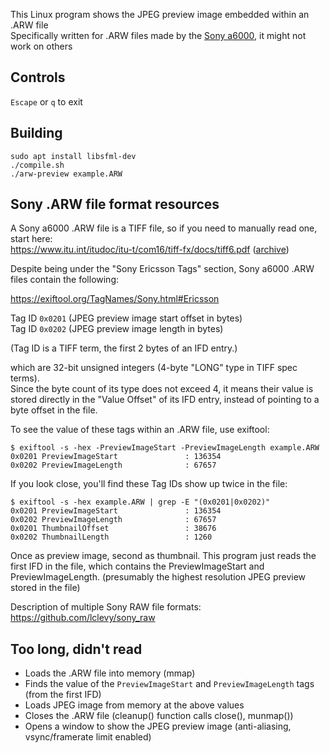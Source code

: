 This Linux program shows the JPEG preview image embedded within an .ARW file\
Specifically written for .ARW files made by the [Sony a6000](https://en.wikipedia.org/wiki/Sony_%CE%B16000), it might not work on others

## Controls
`Escape` or `q` to exit

## Building
```console
sudo apt install libsfml-dev
./compile.sh
./arw-preview example.ARW
```

## Sony .ARW file format resources
A Sony a6000 .ARW file is a TIFF file, so if you need to manually read one, start here:\
https://www.itu.int/itudoc/itu-t/com16/tiff-fx/docs/tiff6.pdf ([archive](https://web.archive.org/web/20240926225851/https://www.itu.int/itudoc/itu-t/com16/tiff-fx/docs/tiff6.pdf))

Despite being under the "Sony Ericsson Tags" section, Sony a6000 .ARW files contain the following:

https://exiftool.org/TagNames/Sony.html#Ericsson

Tag ID `0x0201` (JPEG preview image start offset in bytes)\
Tag ID `0x0202` (JPEG preview image length in bytes)

(Tag ID is a TIFF term, the first 2 bytes of an IFD entry.)

which are 32-bit unsigned integers (4-byte "LONG" type in TIFF spec terms).\
Since the byte count of its type does not exceed 4, it means their value is stored directly in the "Value Offset" of its IFD entry, instead of pointing to a byte offset in the file.

To see the value of these tags within an .ARW file, use exiftool:
```console
$ exiftool -s -hex -PreviewImageStart -PreviewImageLength example.ARW
0x0201 PreviewImageStart               : 136354
0x0202 PreviewImageLength              : 67657
```

If you look close, you'll find these Tag IDs show up twice in the file:
```console
$ exiftool -s -hex example.ARW | grep -E "(0x0201|0x0202)"
0x0201 PreviewImageStart               : 136354
0x0202 PreviewImageLength              : 67657
0x0201 ThumbnailOffset                 : 38676
0x0202 ThumbnailLength                 : 1260
```
Once as preview image, second as thumbnail. This program just reads the first IFD in the file, which contains the PreviewImageStart and PreviewImageLength. (presumably the highest resolution JPEG preview stored in the file)

Description of multiple Sony RAW file formats:\
https://github.com/lclevy/sony_raw

## Too long, didn't read
- Loads the .ARW file into memory (mmap)
- Finds the value of the `PreviewImageStart` and `PreviewImageLength` tags (from the first IFD)
- Loads JPEG image from memory at the above values
- Closes the .ARW file (cleanup() function calls close(), munmap())
- Opens a window to show the JPEG preview image (anti-aliasing, vsync/framerate limit enabled)
